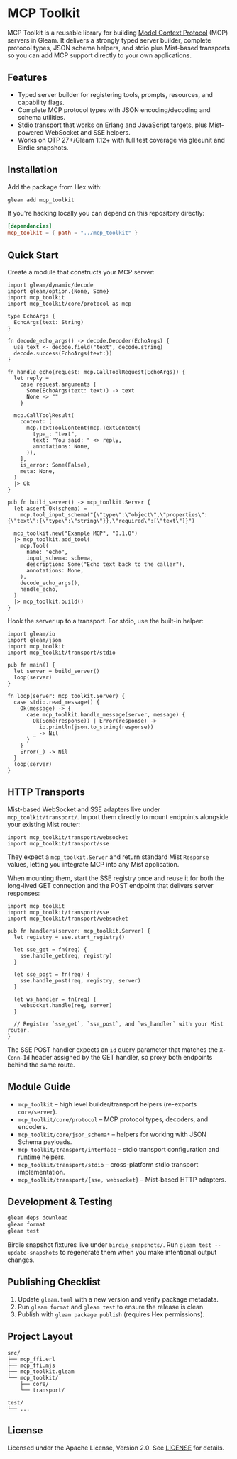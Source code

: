 # MCP Toolkit

MCP Toolkit is a reusable library for building [Model Context Protocol](https://modelcontextprotocol.io/) (MCP) servers in Gleam. It delivers a strongly typed server builder, complete protocol types, JSON schema helpers, and stdio plus Mist-based transports so you can add MCP support directly to your own applications.

## Features

- Typed server builder for registering tools, prompts, resources, and capability flags.
- Complete MCP protocol types with JSON encoding/decoding and schema utilities.
- Stdio transport that works on Erlang and JavaScript targets, plus Mist-powered WebSocket and SSE helpers.
- Works on OTP 27+/Gleam 1.12+ with full test coverage via gleeunit and Birdie snapshots.

## Installation

Add the package from Hex with:

```bash
gleam add mcp_toolkit
```

If you're hacking locally you can depend on this repository directly:

```toml
[dependencies]
mcp_toolkit = { path = "../mcp_toolkit" }
```

## Quick Start

Create a module that constructs your MCP server:

```gleam
import gleam/dynamic/decode
import gleam/option.{None, Some}
import mcp_toolkit
import mcp_toolkit/core/protocol as mcp

type EchoArgs {
  EchoArgs(text: String)
}

fn decode_echo_args() -> decode.Decoder(EchoArgs) {
  use text <- decode.field("text", decode.string)
  decode.success(EchoArgs(text:))
}

fn handle_echo(request: mcp.CallToolRequest(EchoArgs)) {
  let reply =
    case request.arguments {
      Some(EchoArgs(text: text)) -> text
      None -> ""
    }

  mcp.CallToolResult(
    content: [
      mcp.TextToolContent(mcp.TextContent(
        type_: "text",
        text: "You said: " <> reply,
        annotations: None,
      )),
    ],
    is_error: Some(False),
    meta: None,
  )
  |> Ok
}

pub fn build_server() -> mcp_toolkit.Server {
  let assert Ok(schema) =
    mcp.tool_input_schema("{\"type\":\"object\",\"properties\":{\"text\":{\"type\":\"string\"}},\"required\":[\"text\"]}")

  mcp_toolkit.new("Example MCP", "0.1.0")
  |> mcp_toolkit.add_tool(
    mcp.Tool(
      name: "echo",
      input_schema: schema,
      description: Some("Echo text back to the caller"),
      annotations: None,
    ),
    decode_echo_args(),
    handle_echo,
  )
  |> mcp_toolkit.build()
}
```

Hook the server up to a transport. For stdio, use the built-in helper:

```gleam
import gleam/io
import gleam/json
import mcp_toolkit
import mcp_toolkit/transport/stdio

pub fn main() {
  let server = build_server()
  loop(server)
}

fn loop(server: mcp_toolkit.Server) {
  case stdio.read_message() {
    Ok(message) -> {
      case mcp_toolkit.handle_message(server, message) {
        Ok(Some(response)) | Error(response) ->
          io.println(json.to_string(response))
        _ -> Nil
      }
    }
    Error(_) -> Nil
  }
  loop(server)
}
```

## HTTP Transports

Mist-based WebSocket and SSE adapters live under `mcp_toolkit/transport/`. Import them directly to mount endpoints alongside your existing Mist router:

```gleam
import mcp_toolkit/transport/websocket
import mcp_toolkit/transport/sse
```

They expect a `mcp_toolkit.Server` and return standard Mist `Response` values, letting you integrate MCP into any Mist application.

When mounting them, start the SSE registry once and reuse it for both the long-lived GET connection and the POST endpoint that delivers server responses:

```gleam
import mcp_toolkit
import mcp_toolkit/transport/sse
import mcp_toolkit/transport/websocket

pub fn handlers(server: mcp_toolkit.Server) {
  let registry = sse.start_registry()

  let sse_get = fn(req) {
    sse.handle_get(req, registry)
  }

  let sse_post = fn(req) {
    sse.handle_post(req, registry, server)
  }

  let ws_handler = fn(req) {
    websocket.handle(req, server)
  }

  // Register `sse_get`, `sse_post`, and `ws_handler` with your Mist router.
}
```

The SSE POST handler expects an `id` query parameter that matches the `X-Conn-Id` header assigned by the GET handler, so proxy both endpoints behind the same route.

## Module Guide

- `mcp_toolkit` – high level builder/transport helpers (re-exports `core/server`).
- `mcp_toolkit/core/protocol` – MCP protocol types, decoders, and encoders.
- `mcp_toolkit/core/json_schema*` – helpers for working with JSON Schema payloads.
- `mcp_toolkit/transport/interface` – stdio transport configuration and runtime helpers.
- `mcp_toolkit/transport/stdio` – cross-platform stdio transport implementation.
- `mcp_toolkit/transport/{sse, websocket}` – Mist-based HTTP adapters.

## Development & Testing

```bash
gleam deps download
gleam format
gleam test
```

Birdie snapshot fixtures live under `birdie_snapshots/`. Run `gleam test --update-snapshots` to regenerate them when you make intentional output changes.

## Publishing Checklist

1. Update `gleam.toml` with a new version and verify package metadata.
2. Run `gleam format` and `gleam test` to ensure the release is clean.
3. Publish with `gleam package publish` (requires Hex permissions).

## Project Layout

```
src/
├── mcp_ffi.erl
├── mcp_ffi.mjs
├── mcp_toolkit.gleam
└── mcp_toolkit/
    ├── core/
    └── transport/

test/
└── ...
```

## License

Licensed under the Apache License, Version 2.0. See [LICENSE](LICENSE) for details.
